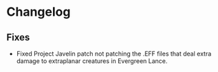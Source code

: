 # Changelog

## Fixes

- Fixed Project Javelin patch not patching the .EFF files that deal extra damage to extraplanar creatures in Evergreen Lance.
